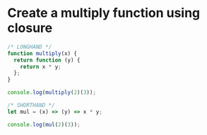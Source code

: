 # Create a multiply function using closure
```javascript
/* LONGHAND */
function multiply(x) {
  return function (y) {
    return x * y;
  };
}

console.log(multiply(2)(3));

/* SHORTHAND */
let mul = (x) => (y) => x * y;

console.log(mul(2)(3));

```